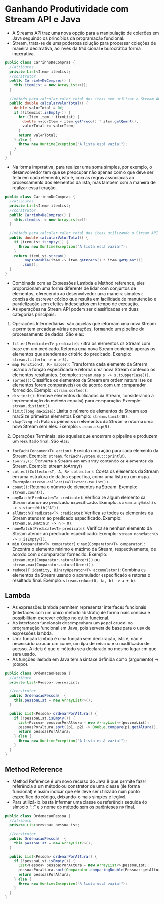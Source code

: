 
# Ganhando Produtividade com Stream API e Java

- A Streams API traz uma nova opção para a manipulação de coleções em Java seguindo os princípios da programação funcional.
- Stream, trata-se de uma poderosa solução para processar coleções de maneira declarativa, ao invés da tradicional e burocrática forma imperativa.

```java
public class CarrinhoDeCompras {
  //atributos
  private List<Item> itemList;
  //construtor
  public CarrinhoDeCompras() {
    this.itemList = new ArrayList<>();
  }
  
  //método para calcular valor total dos itens sem utilizar o Stream API
  public double calcularValorTotal() {
    double valorTotal = 0d;
    if (!itemList.isEmpty()) {
      for (Item item : itemList) {
        double valorItem = item.getPreco() * item.getQuant();
        valorTotal += valorItem;
      }
      return valorTotal;
    } else {
      throw new RuntimeException("A lista está vazia!");
    }
  }
}
```

- Na forma imperativa, para realizar uma soma simples, por exemplo, o desenvolvedor tem que se preocupar não apenas com o que deve ser feito em cada elemento, isto é, com as regras associadas ao processamento dos elementos da lista, mas também com a maneira de realizar essa iteração.

```java
public class CarrinhoDeCompras {
  //atributos
  private List<Item> itemList;
  //construtor
  public CarrinhoDeCompras() {
    this.itemList = new ArrayList<>();
  }
  
  //método para calcular valor total dos itens utilizando o Stream API
  public double calcularValorTotal() {
    if (itemList.isEmpty()) {
      throw new RuntimeException("A lista está vazia!");
    }
    return itemList.stream()
        .mapToDouble(item -> item.getPreco() * item.getQuant())
        .sum();
  }
}
```

- Combinada com as Expressões Lambda e Method reference, eles proporcionam uma forma diferente de lidar com conjuntos de elementos, oferecendo ao desenvolvedor uma maneira simples e concisa de escrever código que resulta em facilidade de manutenção e paralelização sem efeitos indesejados em tempo de execução. <br>
- As operações na Stream API podem ser classificadas em duas categorias principais: 

1. Operações Intermediárias: são aquelas que retornam uma nova Stream e permitem encadear várias operações, formando um pipeline de processamento de dados. São elas:
- `filter(Predicate<T> predicate)`: Filtra os elementos da Stream com base em um predicado. Retorna uma nova Stream contendo apenas os elementos que atendem ao critério do predicado. Exemplo: `stream.filter(n -> n > 5)`.
- `map(Function<T, R> mapper)`: Transforma cada elemento da Stream usando a função especificada e retorna uma nova Stream contendo os elementos resultantes. Exemplo: `stream.map(s -> s.toUpperCase())`.
- `sorted()`: Classifica os elementos da Stream em ordem natural (se os elementos forem comparáveis) ou de acordo com um comparador fornecido. Exemplo: `stream.sorted()`.
- `distinct()`: Remove elementos duplicados da Stream, considerando a implementação do método equals() para comparação. Exemplo: `stream.distinct()`.
- `limit(long maxSize)`: Limita o número de elementos da Stream aos maxSize primeiros elementos Exemplo: `stream.limit(10)`.
- `skip(long n)`: Pula os primeiros n elementos da Stream e retorna uma nova Stream sem eles. Exemplo: `stream.skip(5)`.

2. Operações Terminais: são aquelas que encerram o pipeline e produzem um resultado final. São elas:

- `forEach(Consumer<T> action)`: Executa uma ação para cada elemento da Stream. Exemplo: `stream.forEach(System.out::println)`.
- `toArray()`: Converte a Stream em um array contendo os elementos da Stream. Exemplo: stream.toArray()
- `collect(Collector<T, A, R> collector)`: Coleta os elementos da Stream em uma estrutura de dados específica, como uma lista ou um mapa. Exemplo: `stream.collect(Collectors.toList())`.
- `count()`: Retorna o número de elementos na Stream. Exemplo: `stream.count()`.
- `anyMatch(Predicate<T> predicate)`: Verifica se algum elemento da Stream atende ao predicado especificado. Exemplo: `stream.anyMatch(s -> s.startsWith("A"))`.
- `allMatch(Predicate<T> predicate)`: Verifica se todos os elementos da Stream atendem ao predicado especificado. Exemplo: `stream.allMatch(n -> n > 0)`.
- `noneMatch(Predicate<T> predicate)`: Verifica se nenhum elemento da Stream atende ao predicado especificado. Exemplo: `stream.noneMatch(s -> s.isEmpty())`.
- `min(Comparator<T> comparator)` e `max(Comparator<T> comparator)`: Encontra o elemento mínimo e máximo da Stream, respectivamente, de acordo com o comparador fornecido. Exemplo: `stream.min(Comparator.naturalOrder())` ou `stream.max(Comparator.naturalOrder())`.
- `reduce(T identity, BinaryOperator<T> accumulator)`: Combina os elementos da Stream usando o acumulador especificado e retorna o resultado final. Exemplo: `stream.reduce(0, (a, b) -> a + b)`.

## Lambda

- As expressões lambda permitem representar interfaces funcionais (interfaces com um único método abstrato) de forma mais concisa e possibilitam escrever código no estilo funcional.
- As interfaces funcionais desempenham um papel crucial na programação funcional em Java, pois servem de base para o uso de expressões lambda.
- Uma função lambda é uma função sem declaração, isto é, não é necessário colocar um nome, um tipo de retorno e o modificador de acesso. A ideia é que o método seja declarado no mesmo lugar em que será usado.
- As funções lambda em Java tem a sintaxe definida como (argumento) -> (corpo).

```java
public class OrdenacaoPessoa {
  //atributo
  private List<Pessoa> pessoaList;

  //construtor
  public OrdenacaoPessoa() {
    this.pessoaList = new ArrayList<>();
  }

  public List<Pessoa> ordenarPorAltura() {
    if (!pessoaList.isEmpty()) {
      List<Pessoa> pessoasPorAltura = new ArrayList<>(pessoaList);
      pessoasPorAltura.sort((p1, p2) -> Double.compare(p1.getAltura(), p2.getAltura()));
      return pessoasPorAltura;
    } else {
      throw new RuntimeException("A lista está vazia!");
    }
  }
}
```

## Method Reference

- Method Reference é um novo recurso do Java 8 que permite fazer referência a um método ou construtor de uma classe (de forma funcional) e assim indicar que ele deve ser utilizado num ponto específico do código, deixando-o mais simples e legível.
- Para utilizá-lo, basta informar uma classe ou referência seguida do símbolo “::” e o nome do método sem os parênteses no final.

```java
public class OrdenacaoPessoa {
  //atributo
  private List<Pessoa> pessoaList;

  //construtor
  public OrdenacaoPessoa() {
    this.pessoaList = new ArrayList<>();
  }

  public List<Pessoa> ordenarPorAltura() {
    if (!pessoaList.isEmpty()) {
      List<Pessoa> pessoasPorAltura = new ArrayList<>(pessoaList);
      pessoasPorAltura.sort(Comparator.comparingDouble(Pessoa::getAltura));
      return pessoasPorAltura;
    } else {
      throw new RuntimeException("A lista está vazia!");
    }
  }
}
```

